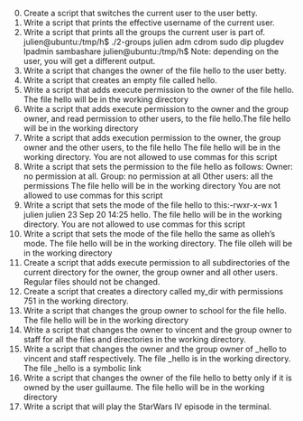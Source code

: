 0. Create a script that switches the current user to the user betty.
1. Write a script that prints the effective username of the current user.
2. Write a script that prints all the groups the current user is part of.
   julien@ubuntu:/tmp/h$ ./2-groups
   julien adm cdrom sudo dip plugdev lpadmin sambashare
   julien@ubuntu:/tmp/h$
Note: depending on the user, you will get a different output.
3. Write a script that changes the owner of the file hello to the user betty.
4. Write a script that creates an empty file called hello.
5. Write a script that adds execute permission to the owner of the file hello. The file hello will be in the working directory
6. Write a script that adds execute permission to the owner and the group owner, and read permission to other users, to the file hello.The file hello will be in the working directory
7. Write a script that adds execution permission to the owner, the group owner and the other users, to the file hello The file hello will be in the working directory. You are not allowed to use commas for this script
8. Write a script that sets the permission to the file hello as follows: Owner: no permission at all. Group: no permission at all Other users: all the permissions The file hello will be in the working directory You are not allowed to use commas for this script
9. Write a script that sets the mode of the file hello to this:-rwxr-x-wx 1 julien julien 23 Sep 20 14:25 hello. The file hello will be in the working directory. You are not allowed to use commas for this script
10. Write a script that sets the mode of the file hello the same as olleh’s mode. The file hello will be in the working directory. The file olleh will be in the working directory
11. Create a script that adds execute permission to all subdirectories of the current directory for the owner, the group owner and all other users. Regular files should not be changed.
12. Create a script that creates a directory called my_dir with permissions 751 in the working directory.
13. Write a script that changes the group owner to school for the file hello. The file hello will be in the working directory
14. Write a script that changes the owner to vincent and the group owner to staff for all the files and directories in the working directory.
15. Write a script that changes the owner and the group owner of _hello to vincent and staff respectively. The file _hello is in the working directory. The file _hello is a symbolic link
16. Write a script that changes the owner of the file hello to betty only if it is owned by the user guillaume. The file hello will be in the working directory
17. Write a script that will play the StarWars IV episode in the terminal.